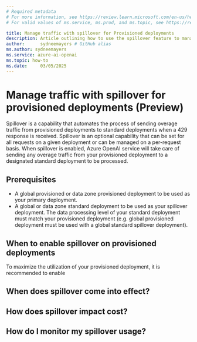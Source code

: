 ```yaml
---
# Required metadata
# For more information, see https://review.learn.microsoft.com/en-us/help/platform/learn-editor-add-metadata?branch=main
# For valid values of ms.service, ms.prod, and ms.topic, see https://review.learn.microsoft.com/en-us/help/platform/metadata-taxonomies?branch=main

title: Manage traffic with spillover for Provisioned deployments
description: Article outlining how to use the spillover feature to manage traffic bursts for Azure OpenAI Service provisioned deployments
author:      sydneemayers # GitHub alias
ms.author: sydneemayers
ms.service: azure-ai-openai
ms.topic: how-to
ms.date:     03/05/2025
---
```


# Manage traffic with spillover for provisioned deployments (Preview)

Spillover is a capability that automates the process of sending overage traffic from provisioned deployments to standard deployments when a 429 response is received. Spillover is an optional capability that can be set for all requests on a given deployment or can be managed on a per-request basis. When spillover is enabled, Azure OpenAI service will take care of sending any overage traffic from your provisioned deployment to a designated standard deployment to be processed.

## Prerequisites
- A global provisioned or data zone provisioned deployment to be used as your primary deployment.
- A global or data zone standard deployment to be used as your spillover deployment. The data processing level of your standard deployment must match your provisioned deployment (e.g. global provisioned deployment must be used with a global standard spillover deployment).

## When to enable spillover on provisioned deployments
To maximize the utilization of your provisioned deployment, it is recommended to enable 

## When does spillover come into effect?

## How does spillover impact cost?

## How do I monitor my spillover usage?